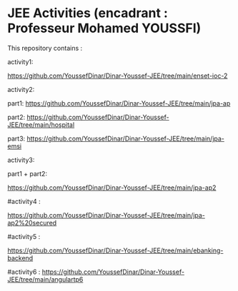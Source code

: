 # JEE Activities (encadrant : Professeur Mohamed YOUSSFI)

This repository contains :


activity1:

https://github.com/YoussefDinar/Dinar-Youssef-JEE/tree/main/enset-ioc-2



activity2:

part1:
https://github.com/YoussefDinar/Dinar-Youssef-JEE/tree/main/jpa-ap

part2:
https://github.com/YoussefDinar/Dinar-Youssef-JEE/tree/main/hospital

part3:
https://github.com/YoussefDinar/Dinar-Youssef-JEE/tree/main/jpa-emsi


activity3:

part1 + part2: 

https://github.com/YoussefDinar/Dinar-Youssef-JEE/tree/main/jpa-ap2


#activity4 :

https://github.com/YoussefDinar/Dinar-Youssef-JEE/tree/main/jpa-ap2%20secured

#activity5 :


https://github.com/YoussefDinar/Dinar-Youssef-JEE/tree/main/ebanking-backend

#activity6 :
https://github.com/YoussefDinar/Dinar-Youssef-JEE/tree/main/angulartp6


